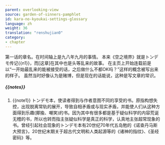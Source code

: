 ```yaml
---
parent: overlooking-view
source: garden-of-sinners-pamphlet
id: kara-no-kyoukai-settings-glossary
language: zh
weight: 36
translation: "renshujian0"
category:
- chapter
---
```


第一话的章名。在时间轴上是九八年九月的事情。
本来《空之境界》就是トンデモ传记{{n1}}，而[这章]在其中也是头等乱来的故事。
在主页上开始连载前是以“一开始最乱来的能被接受的话，之后做什么不都OK吗？”这样的概念被写出来的样子。
虽然当时好像认为是赌博，但是现在的话能说，这种是写文章的常识。

##### {{notes}}

1. {{note1}} トンデモ本，使读者得到与作者意图不同的享受的书。原指构想失控，出现脱离常轨的展开，导致自相矛盾或与现实矛盾，并能使人们从这种方面得到乐趣(揶揄、嘲笑)的书。因为其中有很多都是基于疑似科学的内容荒诞无稽的书，所以也转而指主张疑似科学是真正的科学，认真地主张超常现象的书。曾经引起社会现象的トンデモ本有20世纪70年代五岛勉的《诺查丹马斯大预言》，20世纪末期关于超古代文明和人类起源等的《诸神的指纹》、《圣经密码》等。
